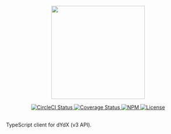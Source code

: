 <p align='center'><img src='https://s3.amazonaws.com/dydx-assets/dydx_logo_black.svg' width='256' /></p>

<div align='center'>
  <a href='https://circleci.com/gh/dydxprotocol/workflows/v3-client/tree/master'>
    <img src='https://img.shields.io/circleci/project/github/dydxprotocol/v3-client.svg?token=f7d2082c0394a639681c2b5b9fcde55eb74b2e22' alt='CircleCI Status' />
  </a>
  <a href='https://coveralls.io/github/dydxprotocol/v3-client'>
    <img src='https://coveralls.io/repos/github/dydxprotocol/v3-client/badge.svg?t=9LP8qo' alt='Coverage Status'>
  </a>
  <a href='https://www.npmjs.com/package/@dydxprotocol/v3-client'>
    <img src='https://img.shields.io/npm/v/@dydxprotocol/v3-client.svg' alt='NPM'/>
  </a>
  <a href='https://github.com/dydxprotocol/v3-client/blob/master/LICENSE'>
    <img src='https://img.shields.io/github/license/dydxprotocol/v3-client.svg' alt='License' />
  </a>
</div>
<br>

TypeScript client for dYdX (v3 API).
